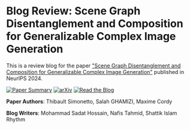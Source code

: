# Blog Review: Scene Graph Disentanglement and Composition for Generalizable Complex Image Generation

This is a review blog for the paper ["Scene Graph Disentanglement and Composition for Generalizable Complex Image Generation"](https://openreview.net/forum?id=zGN0YWy2he) published in NeurIPS 2024.

[![Paper Summary](https://img.shields.io/badge/NeurIPS%202024-Paper%20Review-blue)](https://openreview.net/forum?id=ZtTWKr51yH) [![arXiv](https://img.shields.io/badge/arXiv-2406.00775-red)](https://arxiv.org/abs/2406.00775) [![Read the Blog](https://img.shields.io/badge/Read%20the%20Blog-blue)](blog.md)

**Paper Authors**: Thibault Simonetto, Salah GHAMIZI, Maxime Cordy

**Blog Writers**: Mohammad Sadat Hossain, Nafis Tahmid, Shattik Islam Rhythm
